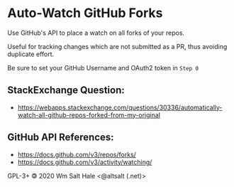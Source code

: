 Auto-Watch GitHub Forks
======

Use GitHub's API to place a watch on all forks of your repos.

Useful for tracking changes which are not submitted as a PR, thus avoiding duplicate effort.

Be sure to set your GitHub Username and OAuth2 token in `Step 0`

StackExchange Question:
------
- https://webapps.stackexchange.com/questions/30336/automatically-watch-all-github-repos-forked-from-my-original

GitHub API References:
------
- https://docs.github.com/v3/repos/forks/
- https://docs.github.com/v3/activity/watching/


GPL-3+ 🄯 2020 Wm Salt Hale <@altsalt (.net)>
